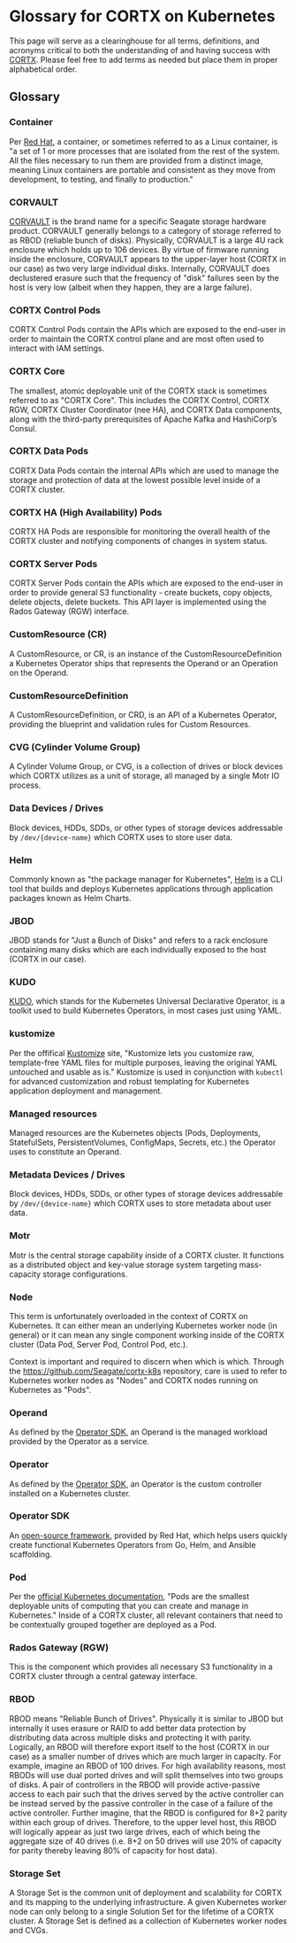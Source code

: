 # Glossary for CORTX on Kubernetes

This page will serve as a clearinghouse for all terms, definitions, and acronyms critical to both the understanding of and having success with [CORTX](https://github.com/Seagate/cortx). Please feel free to add terms as needed but place them in proper alphabetical order.

## Glossary

### Container

Per [Red Hat](https://www.redhat.com/en/topics/containers/whats-a-linux-container), a container, or sometimes referred to as a Linux container, is "a set of 1 or more processes that are isolated from the rest of the system. All the files necessary to run them are provided from a distinct image, meaning Linux containers are portable and consistent as they move from development, to testing, and finally to production."

### CORVAULT

[CORVAULT](https://www.seagate.com/products/storage/data-storage-systems/corvault/) is the brand name for a specific Seagate storage hardware product. CORVAULT generally belongs to a category of storage referred to as RBOD (reliable bunch of disks). Physically, CORVAULT is a large 4U rack enclosure which holds up to 106 devices. By virtue of firmware running inside the enclosure, CORVAULT appears to the upper-layer host (CORTX in our case) as two very large individual disks. Internally, CORVAULT does declustered erasure such that the frequency of "disk" failures seen by the host is very low (albeit when they happen, they are a large failure).

### CORTX Control Pods

CORTX Control Pods contain the APIs which are exposed to the end-user in order to maintain the CORTX control plane and are most often used to interact with IAM settings.

### CORTX Core

The smallest, atomic deployable unit of the CORTX stack is sometimes referred to as "CORTX Core". This includes the CORTX Control, CORTX RGW, CORTX Cluster Coordinator (nee HA), and CORTX Data components, along with the third-party prerequisites of Apache Kafka and HashiCorp’s Consul.

### CORTX Data Pods

CORTX Data Pods contain the internal APIs which are used to manage the storage and protection of data at the lowest possible level inside of a CORTX cluster.

### CORTX HA (High Availability) Pods

CORTX HA Pods are responsible for monitoring the overall health of the CORTX cluster and notifying components of changes in system status.

### CORTX Server Pods

CORTX Server Pods contain the APIs which are exposed to the end-user in order to provide general S3 functionality - create buckets, copy objects, delete objects, delete buckets. This API layer is implemented using the Rados Gateway (RGW) interface.

### CustomResource (CR)

A CustomResource, or CR, is an instance of the CustomResourceDefinition a Kubernetes Operator ships that represents the Operand or an Operation on the Operand.

### CustomResourceDefinition

A CustomResourceDefinition, or CRD, is an API of a Kubernetes Operator, providing the blueprint and validation rules for Custom Resources.

### CVG (Cylinder Volume Group)

A Cylinder Volume Group, or CVG, is a collection of drives or block devices which CORTX utilizes as a unit of storage, all managed by a single Motr IO process.

### Data Devices / Drives

Block devices, HDDs, SDDs, or other types of storage devices addressable by `/dev/{device-name}` which CORTX uses to store user data.

### Helm

Commonly known as "the package manager for Kubernetes", [Helm](https://helm.sh/) is a CLI tool that builds and deploys Kubernetes applications through application packages known as Helm Charts.

### JBOD

JBOD stands for "Just a Bunch of Disks" and refers to a rack enclosure containing many disks which are each individually exposed to the host (CORTX in our case).

### KUDO

[KUDO](https://kudo.dev/), which stands for the Kubernetes Universal Declarative Operator, is a toolkit used to build Kubernetes Operators, in most cases just using YAML.

### kustomize

Per the offifical [Kustomize](https://kustomize.io/) site, "Kustomize lets you customize raw, template-free YAML files for multiple purposes, leaving the original YAML untouched and usable as is." Kustomize is used in conjunction with `kubectl` for advanced customization and robust templating for Kubernetes application deployment and management.

### Managed resources

Managed resources are the Kubernetes objects (Pods, Deployments, StatefulSets, PersistentVolumes, ConfigMaps, Secrets, etc.) the Operator uses to constitute an Operand.

### Metadata Devices / Drives

Block devices, HDDs, SDDs, or other types of storage devices addressable by `/dev/{device-name}` which CORTX uses to store metadata about user data.

### Motr

Motr is the central storage capability inside of a CORTX cluster. It functions as a distributed object and key-value storage system targeting mass-capacity storage configurations.

### Node

This term is unfortunately overloaded in the context of CORTX on Kubernetes. It can either mean an underlying Kubernetes worker node (in general) or it can mean any single component working inside of the CORTX cluster (Data Pod, Server Pod, Control Pod, etc.).

Context is important and required to discern when which is which. Through the https://github.com/Seagate/cortx-k8s repository, care is used to refer to Kubernetes worker nodes as "Nodes" and CORTX nodes running on Kubernetes as "Pods".

### Operand

As defined by the [Operator SDK](https://sdk.operatorframework.io/docs/overview/operator-capabilities/#terminology), an Operand is the managed workload provided by the Operator as a service.

### Operator

As defined by the [Operator SDK](https://sdk.operatorframework.io/docs/overview/operator-capabilities/#terminology), an Operator is the custom controller installed on a Kubernetes cluster.

### Operator SDK

An [open-source framework](https://sdk.operatorframework.io/), provided by Red Hat, which helps users quickly create functional Kubernetes Operators from Go, Helm, and Ansible scaffolding.

### Pod

Per the [official Kubernetes documentation](https://kubernetes.io/docs/concepts/workloads/pods/), "Pods are the smallest deployable units of computing that you can create and manage in Kubernetes." Inside of a CORTX cluster, all relevant containers that need to be contextually grouped together are deployed as a Pod.

### Rados Gateway (RGW)

This is the component which provides all necessary S3 functionality in a CORTX cluster through a central gateway interface.

### RBOD

RBOD means "Reliable Bunch of Drives". Physically it is similar to JBOD but internally it uses erasure or RAID to add better data protection by distributing data across multiple disks and protecting it with parity. Logically, an RBOD will therefore export itself to the host (CORTX in our case) as a smaller number of drives which are much larger in capacity. For example, imagine an RBOD of 100 drives. For high availability reasons, most RBODs will use dual ported drives and will split themselves into two groups of disks. A pair of controllers in the RBOD will provide active-passive access to each pair such that the drives served by the active controller can be instead served by the passive controller in the case of a failure of the active controller. Further imagine, that the RBOD is configured for 8+2 parity within each group of drives. Therefore, to the upper level host, this RBOD will logically appear as just two large drives, each of which being the aggregate size of 40 drives (i.e. 8+2 on 50 drives will use 20% of capacity for parity thereby leaving 80% of capacity for host data).

### Storage Set

A Storage Set is the common unit of deployment and scalability for CORTX and its mapping to the underlying infrastructure. A given Kubernetes worker node can only belong to a single Solution Set for the lifetime of a CORTX cluster. A Storage Set is defined as a collection of Kubernetes worker nodes and CVGs.
